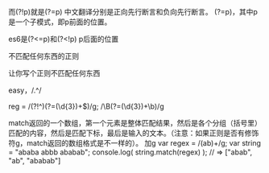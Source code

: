而(?!p)就是(?=p) 中文翻译分别是正向先行断言和负向先行断言。
(?=p)，其中p是一个子模式，即p前面的位置。

es6是(?<=p)和(?<!p) p后面的位置

不匹配任何东西的正则

让你写个正则不匹配任何东西

easy，/.^/

reg = /(?!^)(?=(\d{3})+$)/g;
/\B(?=(\d{3})+\b)/g

match返回的一个数组，第一个元素是整体匹配结果，然后是各个分组（括号里）匹配的内容，然后是匹配下标，最后是输入的文本。（注意：如果正则是否有修饰符g，match返回的数组格式是不一样的）。
加g
var regex = /(ab)+/g;
var string = "ababa abbb ababab";
console.log( string.match(regex) ); 
// => ["abab", "ab", "ababab"]